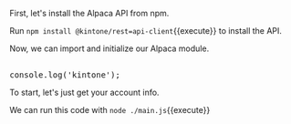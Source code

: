First, let's install the Alpaca API from npm.

Run `npm install @kintone/rest=api-client`{{execute}} to install the API.

Now, we can import and initialize our Alpaca module.

<pre class="file" data-filename="main.js" data-target="append">

console.log('kintone');
</pre>

To start, let's just get your account info.


We can run this code with `node ./main.js`{{execute}}